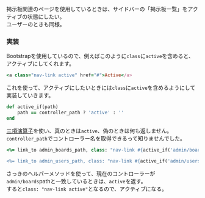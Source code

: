
掲示板関連のページを使用しているときは、サイドバーの「掲示板一覧」をアクティブの状態にしたい。  
ユーザーのときも同様。

### 実装

Bootstrapを使用しているので、例えばこのように`class`に`active`を含めると、アクティブにしてくれます。

```ruby
<a class="nav-link active" href="#">Active</a>
```

これを使って、アクティブにしたいときには`class`に`active`を含めるようにして実装していきます。

```ruby
def active_if(path)
    path == controller_path ? 'active' : ''
end
```

[三項演算子](http://d.hatena.ne.jp/keyword/%BB%B0%B9%E0%B1%E9%BB%BB%BB%D2)を使い、真のときは`active`、偽のときは何も返しません。  
`controller_path`でコントローラー名を取得できるって知りませんでした。

```ruby
<%= link_to admin_boards_path, class: "nav-link #{active_if('admin/boards')}" do %>

<%= link_to admin_users_path, class: "nav-link #{active_if('admin/users')}" do %>
```

さっきのヘルパーメソッドを使って、現在のコントローラーが`admin/boards`pathと一致しているときは、`active`を返す。  
すると`class: "nav-link active"`となるので、アクティブになる。
